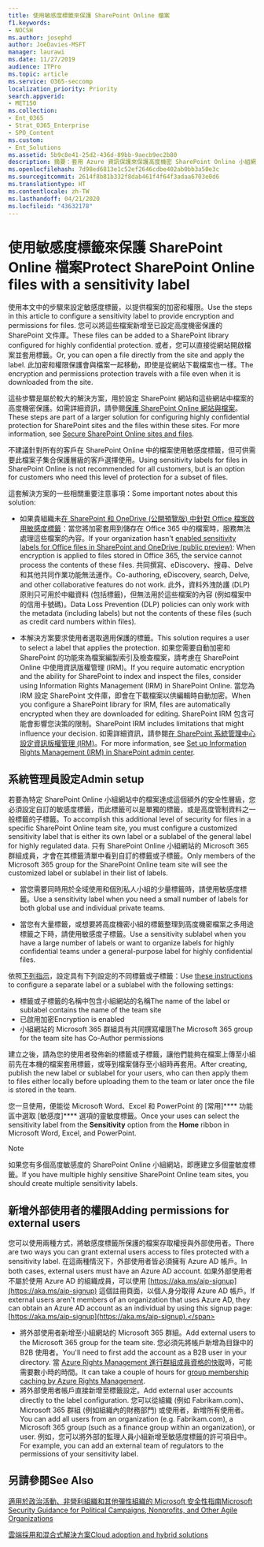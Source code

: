 ```yaml
---
title: 使用敏感度標籤來保護 SharePoint Online 檔案
f1.keywords:
- NOCSH
ms.author: josephd
author: JoeDavies-MSFT
manager: laurawi
ms.date: 11/27/2019
audience: ITPro
ms.topic: article
ms.service: O365-seccomp
localization_priority: Priority
search.appverid:
- MET150
ms.collection:
- Ent_O365
- Strat_O365_Enterprise
- SPO_Content
ms.custom:
- Ent_Solutions
ms.assetid: 5b9c8e41-25d2-436d-89bb-9aecb9ec2b80
description: 摘要：套用 Azure 資訊保護來保護高度機密 SharePoint Online 小組網站中的檔案。
ms.openlocfilehash: 7d98ed6813e1c52ef2646cdbe402ab0bb3a50e3c
ms.sourcegitcommit: 2614f8b81b332f8dab461f4f64f3adaa6703e0d6
ms.translationtype: HT
ms.contentlocale: zh-TW
ms.lasthandoff: 04/21/2020
ms.locfileid: "43632178"
---
```

# <a name="protect-sharepoint-online-files-with-a-sensitivity-label"></a><span data-ttu-id="a4bd8-103">使用敏感度標籤來保護 SharePoint Online 檔案</span><span class="sxs-lookup"><span data-stu-id="a4bd8-103">Protect SharePoint Online files with a sensitivity label</span></span>

<span data-ttu-id="a4bd8-104">使用本文中的步驟來設定敏感度標籤，以提供檔案的加密和權限。</span><span class="sxs-lookup"><span data-stu-id="a4bd8-104">Use the steps in this article to configure a sensitivity label to provide encryption and permissions for files.</span></span> <span data-ttu-id="a4bd8-105">您可以將這些檔案新增至已設定高度機密保護的 SharePoint 文件庫。</span><span class="sxs-lookup"><span data-stu-id="a4bd8-105">These files can be added to a SharePoint library configured for highly confidential protection.</span></span> <span data-ttu-id="a4bd8-106">或者，您可以直接從網站開啟檔案並套用標籤。</span><span class="sxs-lookup"><span data-stu-id="a4bd8-106">Or, you can open a file directly from the site and apply the label.</span></span> <span data-ttu-id="a4bd8-107">此加密和權限保護會與檔案一起移動，即使是從網站下載檔案也一樣。</span><span class="sxs-lookup"><span data-stu-id="a4bd8-107">The encryption and permissions protection travels with a file even when it is downloaded from the site.</span></span> 

<span data-ttu-id="a4bd8-p102">這些步驟是屬於較大的解決方案，用於設定 SharePoint 網站和這些網站中檔案的高度機密保護。如需詳細資訊，請參閱[保護 SharePoint Online 網站與檔案](../security/office-365-security/secure-sharepoint-online-sites-and-files.md)。</span><span class="sxs-lookup"><span data-stu-id="a4bd8-p102">These steps are part of a larger solution for configuring highly confidential protection for SharePoint sites and the files within these sites. For more information, see [Secure SharePoint Online sites and files](../security/office-365-security/secure-sharepoint-online-sites-and-files.md).</span></span> 

<span data-ttu-id="a4bd8-110">不建議針對所有的客戶在 SharePoint Online 中的檔案使用敏感度標籤，但可供需要此檔案子集合保護層級的客戶選擇使用。</span><span class="sxs-lookup"><span data-stu-id="a4bd8-110">Using sensitivity labels for files in SharePoint Online is not recommended for all customers, but is an option for customers who need this level of protection for a subset of files.</span></span>

<span data-ttu-id="a4bd8-111">這套解決方案的一些相關重要注意事項：</span><span class="sxs-lookup"><span data-stu-id="a4bd8-111">Some important notes about this solution:</span></span>
- <span data-ttu-id="a4bd8-112">如果貴組織未[在 SharePoint 和 OneDrive (公開預覽版) 中針對 Office 檔案啟用敏感度標籤](/microsoft-365/compliance/sensitivity-labels-sharepoint-onedrive-files)：當您將加密套用到儲存在 Office 365 中的檔案時，服務無法處理這些檔案的內容。</span><span class="sxs-lookup"><span data-stu-id="a4bd8-112">If your organization hasn't [enabled sensitivity labels for Office files in SharePoint and OneDrive (public preview)](/microsoft-365/compliance/sensitivity-labels-sharepoint-onedrive-files): When encryption is applied to files stored in Office 365, the service cannot process the contents of these files.</span></span> <span data-ttu-id="a4bd8-113">共同撰寫、eDiscovery、搜尋、Delve 和其他共同作業功能無法運作。</span><span class="sxs-lookup"><span data-stu-id="a4bd8-113">Co-authoring, eDiscovery, search, Delve, and other collaborative features do not work.</span></span> <span data-ttu-id="a4bd8-114">此外，資料外洩防護 (DLP) 原則只可用於中繼資料 (包括標籤)，但無法用於這些檔案的內容 (例如檔案中的信用卡號碼)。</span><span class="sxs-lookup"><span data-stu-id="a4bd8-114">Data Loss Prevention (DLP) policies can only work with the metadata (including labels) but not the contents of these files (such as credit card numbers within files).</span></span>

- <span data-ttu-id="a4bd8-115">本解決方案要求使用者選取適用保護的標籤。</span><span class="sxs-lookup"><span data-stu-id="a4bd8-115">This solution requires a user to select a label that applies the protection.</span></span> <span data-ttu-id="a4bd8-116">如果您需要自動加密和 SharePoint 的功能來為檔案編製索引及檢查檔案，請考慮在 SharePoint Online 中使用資訊版權管理 (IRM)。</span><span class="sxs-lookup"><span data-stu-id="a4bd8-116">If you require automatic encryption and the ability for SharePoint to index and inspect the files, consider using Information Rights Management (IRM) in SharePoint Online.</span></span> <span data-ttu-id="a4bd8-117">當您為 IRM 設定 SharePoint 文件庫，即會在下載檔案以供編輯時自動加密。</span><span class="sxs-lookup"><span data-stu-id="a4bd8-117">When you configure a SharePoint library for IRM, files are automatically encrypted when they are downloaded for editing.</span></span>  <span data-ttu-id="a4bd8-118">SharePoint IRM 包含可能會影響您決策的限制。</span><span class="sxs-lookup"><span data-stu-id="a4bd8-118">SharePoint IRM includes limitations that might influence your decision.</span></span> <span data-ttu-id="a4bd8-119">如需詳細資訊，請參閱[在 SharePoint 系統管理中心設定資訊版權管理 (IRM)](https://support.office.com/article/Set-up-Information-Rights-Management-IRM-in-SharePoint-admin-center-239CE6EB-4E81-42DB-BF86-A01362FED65C)。</span><span class="sxs-lookup"><span data-stu-id="a4bd8-119">For more information, see [Set up Information Rights Management (IRM) in SharePoint admin center](https://support.office.com/article/Set-up-Information-Rights-Management-IRM-in-SharePoint-admin-center-239CE6EB-4E81-42DB-BF86-A01362FED65C).</span></span>

## <a name="admin-setup"></a><span data-ttu-id="a4bd8-120">系統管理員設定</span><span class="sxs-lookup"><span data-stu-id="a4bd8-120">Admin setup</span></span>

<span data-ttu-id="a4bd8-121">若要為特定 SharePoint Online 小組網站中的檔案達成這個額外的安全性層級，您必須設定自訂的敏感度標籤，而此標籤可以是單獨的標籤，或是高度管制資料之一般標籤的子標籤。</span><span class="sxs-lookup"><span data-stu-id="a4bd8-121">To accomplish this additional level of security for files in a specific SharePoint Online team site, you must configure a customized sensitivity label that is either its own label or a sublabel of the general label for highly regulated data.</span></span> <span data-ttu-id="a4bd8-122">只有 SharePoint Online 小組網站的 Microsoft 365 群組成員，才會在其標籤清單中看到自訂的標籤或子標籤。</span><span class="sxs-lookup"><span data-stu-id="a4bd8-122">Only members of the Microsoft 365 group for the SharePoint Online team site will see the customized label or sublabel in their list of labels.</span></span>

- <span data-ttu-id="a4bd8-123">當您需要同時用於全域使用和個別私人小組的少量標籤時，請使用敏感度標籤。</span><span class="sxs-lookup"><span data-stu-id="a4bd8-123">Use a sensitivity label when you need a small number of labels for both global use and individual private teams.</span></span>

- <span data-ttu-id="a4bd8-124">當您有大量標籤，或想要將高度機密小組的標籤整理到高度機密檔案之多用途標籤之下時，請使用敏感度子標籤。</span><span class="sxs-lookup"><span data-stu-id="a4bd8-124">Use a sensitivity sublabel when you have a large number of labels or want to organize labels for highly confidential teams under a general-purpose label for highly confidential files.</span></span>

<span data-ttu-id="a4bd8-125">依照[下列指示](encryption-sensitivity-labels.md)，設定具有下列設定的不同標籤或子標籤：</span><span class="sxs-lookup"><span data-stu-id="a4bd8-125">Use [these instructions](encryption-sensitivity-labels.md) to configure a separate label or a sublabel with the following settings:</span></span>

- <span data-ttu-id="a4bd8-126">標籤或子標籤的名稱中包含小組網站的名稱</span><span class="sxs-lookup"><span data-stu-id="a4bd8-126">The name of the label or sublabel contains the name of the team site</span></span>
- <span data-ttu-id="a4bd8-127">已啟用加密</span><span class="sxs-lookup"><span data-stu-id="a4bd8-127">Encryption is enabled</span></span>
- <span data-ttu-id="a4bd8-128">小組網站的 Microsoft 365 群組具有共同撰寫權限</span><span class="sxs-lookup"><span data-stu-id="a4bd8-128">The Microsoft 365 group for the team site has Co-Author permissions</span></span>

<span data-ttu-id="a4bd8-129">建立之後，請為您的使用者發佈新的標籤或子標籤，讓他們能夠在檔案上傳至小組前先在本機的檔案套用標籤，或等到檔案儲存至小組時再套用。</span><span class="sxs-lookup"><span data-stu-id="a4bd8-129">After creating, publish the new label or sublabel for your users, who can then apply them to files either locally before uploading them to the team or later once the file is stored in the team.</span></span>
 
<span data-ttu-id="a4bd8-130">您一旦使用，便能從 Microsoft Word、Excel 和 PowerPoint 的 [常用]\*\*\*\* 功能區中選取 [敏感度]\*\*\*\* 選項的靈敏度標籤。</span><span class="sxs-lookup"><span data-stu-id="a4bd8-130">Once your uses can select the sensitivity label from the **Sensitivity** option from the **Home** ribbon in Microsoft Word, Excel, and PowerPoint.</span></span>
  
> [!NOTE]
> <span data-ttu-id="a4bd8-131">如果您有多個高度敏感度的 SharePoint Online 小組網站，即應建立多個靈敏度標籤。</span><span class="sxs-lookup"><span data-stu-id="a4bd8-131">If you have multiple highly sensitive SharePoint Online team sites, you should create multiple sensitivity labels.</span></span> 
  
## <a name="adding-permissions-for-external-users"></a><span data-ttu-id="a4bd8-132">新增外部使用者的權限</span><span class="sxs-lookup"><span data-stu-id="a4bd8-132">Adding permissions for external users</span></span>
<span data-ttu-id="a4bd8-133">您可以使用兩種方式，將敏感度標籤所保護的檔案存取權授與外部使用者。</span><span class="sxs-lookup"><span data-stu-id="a4bd8-133">There are two ways you can grant external users access to files protected with a sensitivity label.</span></span> <span data-ttu-id="a4bd8-134">在這兩種情況下，外部使用者皆必須擁有 Azure AD 帳戶。</span><span class="sxs-lookup"><span data-stu-id="a4bd8-134">In both cases, external users must have an Azure AD account.</span></span> <span data-ttu-id="a4bd8-135">如果外部使用者不屬於使用 Azure AD 的組織成員，可以使用 [https://aka.ms/aip-signup](https://aka.ms/aip-signup) 這個註冊頁面，以個人身分取得 Azure AD 帳戶。</span><span class="sxs-lookup"><span data-stu-id="a4bd8-135">If external users aren't members of an organization that uses Azure AD, they can obtain an Azure AD account as an individual by using this signup page: [https://aka.ms/aip-signup](https://aka.ms/aip-signup).</span></span>

 - <span data-ttu-id="a4bd8-136">將外部使用者新增至小組網站的 Microsoft 365 群組。</span><span class="sxs-lookup"><span data-stu-id="a4bd8-136">Add external users to the Microsoft 365 group for the team site.</span></span> <span data-ttu-id="a4bd8-137">您必須先將帳戶新增為目錄中的 B2B 使用者。</span><span class="sxs-lookup"><span data-stu-id="a4bd8-137">You'll need to first add the account as a B2B user in your directory.</span></span> <span data-ttu-id="a4bd8-138">當 [Azure Rights Management 進行群組成員資格的快取](https://docs.microsoft.com/azure/information-protection/plan-design/prepare#group-membership-caching-by-azure-information-protection)時，可能需要數小時的時間。</span><span class="sxs-lookup"><span data-stu-id="a4bd8-138">It can take a couple of hours for [group membership caching by Azure Rights Management](https://docs.microsoft.com/azure/information-protection/plan-design/prepare#group-membership-caching-by-azure-information-protection).</span></span>  
 - <span data-ttu-id="a4bd8-139">將外部使用者帳戶直接新增至標籤設定。</span><span class="sxs-lookup"><span data-stu-id="a4bd8-139">Add external user accounts directly to the label configuration.</span></span> <span data-ttu-id="a4bd8-140">您可以從組織 (例如 Fabrikam.com)、Microsoft 365 群組 (例如組織內的財務部門) 或使用者，新增所有使用者。</span><span class="sxs-lookup"><span data-stu-id="a4bd8-140">You can add all users from an organization (e.g. Fabrikam.com), a Microsoft 365 group (such as a finance group within an organization), or user.</span></span> <span data-ttu-id="a4bd8-141">例如，您可以將外部的監理人員小組新增至敏感度標籤的許可項目中。</span><span class="sxs-lookup"><span data-stu-id="a4bd8-141">For example, you can add an external team of regulators to the permissions of your sensitivity label.</span></span>

## <a name="see-also"></a><span data-ttu-id="a4bd8-142">另請參閱</span><span class="sxs-lookup"><span data-stu-id="a4bd8-142">See Also</span></span>

[<span data-ttu-id="a4bd8-143">適用於政治活動、非營利組織和其他彈性組織的 Microsoft 安全性指南</span><span class="sxs-lookup"><span data-stu-id="a4bd8-143">Microsoft Security Guidance for Political Campaigns, Nonprofits, and Other Agile Organizations</span></span>](/security/office-365-security/microsoft-security-guidance-for-political-campaigns-nonprofits-and-other-agile-o.md)
  
[<span data-ttu-id="a4bd8-144">雲端採用和混合式解決方案</span><span class="sxs-lookup"><span data-stu-id="a4bd8-144">Cloud adoption and hybrid solutions</span></span>](https://docs.microsoft.com/office365/enterprise/cloud-adoption-and-hybrid-solutions)
